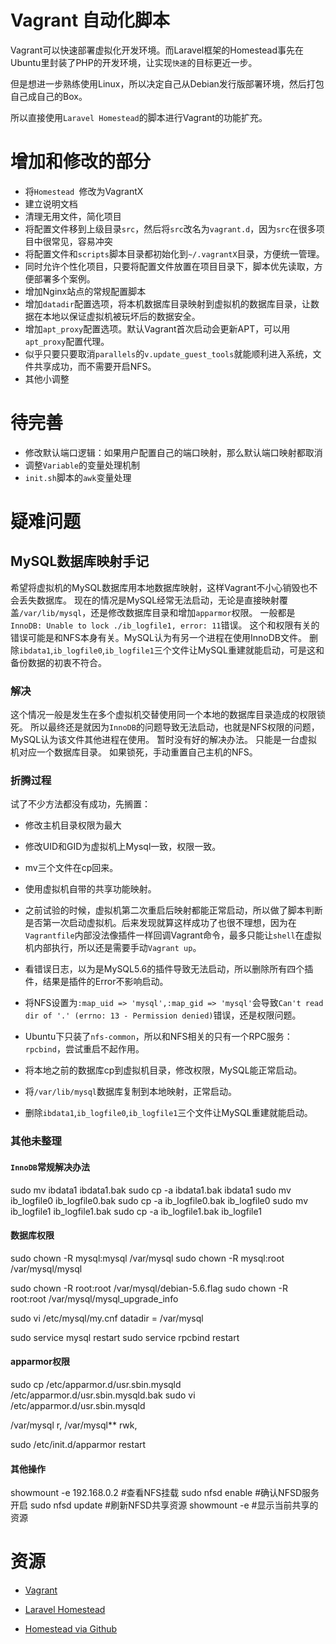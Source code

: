 # Vagrant 自动化脚本

Vagrant可以快速部署虚拟化开发环境。而Laravel框架的Homestead事先在Ubuntu里封装了PHP的开发环境，让实现`快速`的目标更近一步。

但是想进一步熟练使用Linux，所以决定自己从Debian发行版部署环境，然后打包自己成自己的Box。

所以直接使用`Laravel Homestead`的脚本进行Vagrant的功能扩充。

# 增加和修改的部分

- 将`Homestead `修改为VagrantX
- 建立说明文档
- 清理无用文件，简化项目
- 将配置文件移到上级目录`src`，然后将`src`改名为`vagrant.d`，因为`src`在很多项目中很常见，容易冲突
- 将配置文件和`scripts`脚本目录都初始化到`~/.vagrantX`目录，方便统一管理。
- 同时允许个性化项目，只要将配置文件放置在项目目录下，脚本优先读取，方便部署多个案例。
- 增加Nginx站点的常规配置脚本
- 增加`datadir`配置选项，将本机数据库目录映射到虚拟机的数据库目录，让数据在本地以保证虚拟机被玩坏后的数据安全。
- 增加`apt_proxy`配置选项。默认Vagrant首次启动会更新APT，可以用`apt_proxy`配置代理。
- 似乎只要只要取消`parallels`的`v.update_guest_tools`就能顺利进入系统，文件共享成功，而不需要开启NFS。
- 其他小调整

# 待完善

 - 修改默认端口逻辑：如果用户配置自己的端口映射，那么默认端口映射都取消
 - 调整`Variable`的变量处理机制
 - `init.sh`脚本的`awk`变量处理

# 疑难问题

## MySQL数据库映射手记
希望将虚拟机的MySQL数据库用本地数据库映射，这样Vagrant不小心销毁也不会丢失数据库。
现在的情况是MySQL经常无法启动，无论是直接映射覆盖`/var/lib/mysql`，还是修改数据库目录和增加`apparmor`权限。
一般都是`InnoDB: Unable to lock ./ib_logfile1, error: 11`错误。
这个和权限有关的错误可能是和NFS本身有关。MySQL认为有另一个进程在使用InnoDB文件。
删除`ibdata1`,`ib_logfile0`,`ib_logfile1`三个文件让MySQL重建就能启动，可是这和备份数据的初衷不符合。

### 解决

这个情况一般是发生在多个虚拟机交替使用同一个本地的数据库目录造成的权限锁死。
所以最终还是就因为`InnoDB`的问题导致无法启动，也就是NFS权限的问题，MySQL认为该文件其他进程在使用。
暂时没有好的解决办法。
只能是一台虚拟机对应一个数据库目录。
如果锁死，手动重置自己主机的NFS。

### 折腾过程

试了不少方法都没有成功，先搁置：
- 修改主机目录权限为最大

- 修改UID和GID为虚拟机上Mysql一致，权限一致。

- mv三个文件在cp回来。

- 使用虚拟机自带的共享功能映射。

- 之前试验的时候，虚拟机第二次重启后映射都能正常启动，所以做了脚本判断是否第一次启动虚拟机。后来发现就算这样成功了也很不理想，因为在`Vagrantfile`内部没法像插件一样回调Vagrant命令，最多只能让`shell`在虚拟机内部执行，所以还是需要手动`Vagrant up`。

- 看错误日志，以为是MySQL5.6的插件导致无法启动，所以删除所有四个插件，结果是插件的Error不影响启动。

- 将NFS设置为`:map_uid => 'mysql',:map_gid => 'mysql'`会导致`Can't read dir of '.' (errno: 13 - Permission denied)`错误，还是权限问题。

- Ubuntu下只装了`nfs-common`，所以和NFS相关的只有一个RPC服务：`rpcbind`，尝试重启不起作用。

- 将本地之前的数据库cp到虚拟机目录，修改权限，MySQL能正常启动。

- 将`/var/lib/mysql`数据库复制到本地映射，正常启动。

- 删除`ibdata1`,`ib_logfile0`,`ib_logfile1`三个文件让MySQL重建就能启动。

### 其他未整理

#### `InnoDB`常规解决办法

sudo mv ibdata1 ibdata1.bak
sudo cp -a ibdata1.bak ibdata1
sudo mv ib_logfile0 ib_logfile0.bak
sudo cp -a ib_logfile0.bak ib_logfile0
sudo mv ib_logfile1 ib_logfile1.bak
sudo cp -a ib_logfile1.bak ib_logfile1

#### 数据库权限

sudo chown -R mysql:mysql /var/mysql
sudo chown -R mysql:root /var/mysql/mysql

sudo chown -R root:root /var/mysql/debian-5.6.flag
sudo chown -R root:root /var/mysql/mysql_upgrade_info

sudo vi /etc/mysql/my.cnf
datadir = /var/mysql

sudo service mysql restart
sudo service rpcbind restart

#### apparmor权限
sudo cp /etc/apparmor.d/usr.sbin.mysqld /etc/apparmor.d/usr.sbin.mysqld.bak
sudo vi /etc/apparmor.d/usr.sbin.mysqld

/var/mysql r,
/var/mysql** rwk,

sudo /etc/init.d/apparmor restart

#### 其他操作

showmount -e 192.168.0.2 #查看NFS挂载
sudo nfsd enable #确认NFSD服务开启
sudo nfsd update #刷新NFSD共享资源
showmount -e #显示当前共享的资源

# 资源

- [Vagrant](http://www.vagrantup.com/)

- [Laravel Homestead](http://laravel.com/docs/homestead)

- [Homestead via Github](https://github.com/laravel/homestead)
